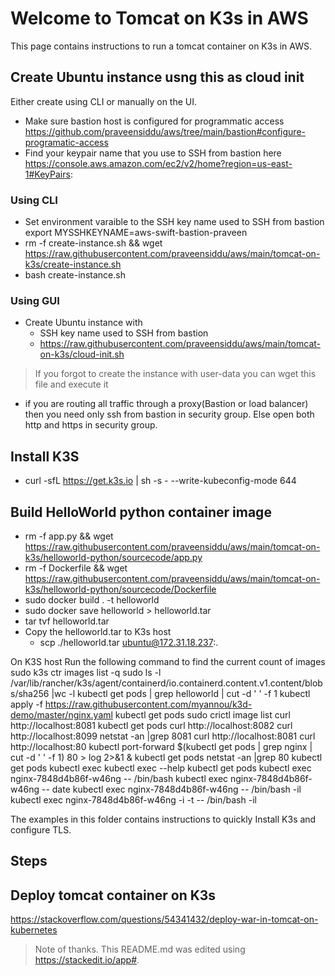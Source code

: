 # Welcome to Tomcat on K3s in AWS
This page contains instructions to run a tomcat container on K3s in AWS.

## Create Ubuntu instance usng this as cloud init
Either create using CLI or manually on the UI.
- Make sure bastion host is configured for programmatic access https://github.com/praveensiddu/aws/tree/main/bastion#configure-programatic-access
- Find your keypair name that you use to SSH from bastion here https://console.aws.amazon.com/ec2/v2/home?region=us-east-1#KeyPairs:
### Using CLI
- Set environment varaible to the SSH key name used to SSH from bastion
export MYSSHKEYNAME=aws-swift-bastion-praveen
- rm -f create-instance.sh && wget https://raw.githubusercontent.com/praveensiddu/aws/main/tomcat-on-k3s/create-instance.sh
- bash create-instance.sh
### Using GUI
- Create Ubuntu instance with 
  - SSH key name used to SSH from bastion
  - https://raw.githubusercontent.com/praveensiddu/aws/main/tomcat-on-k3s/cloud-init.sh
> If you forgot to create the instance with user-data you can wget this file and execute it
- if you are routing all traffic through a proxy(Bastion or load balancer) then you need only ssh from bastion in security group. Else open both http and https in security group.

## Install K3S
- curl -sfL https://get.k3s.io | sh -s - --write-kubeconfig-mode 644
## Build HelloWorld python container image
- rm -f app.py && wget https://raw.githubusercontent.com/praveensiddu/aws/main/tomcat-on-k3s/helloworld-python/sourcecode/app.py
- rm -f Dockerfile && wget https://raw.githubusercontent.com/praveensiddu/aws/main/tomcat-on-k3s/helloworld-python/sourcecode/Dockerfile
- sudo docker build . -t helloworld
- sudo docker save helloworld > helloworld.tar
- tar tvf helloworld.tar
- Copy the helloworld.tar to K3s host
  - scp ./helloworld.tar ubuntu@172.31.18.237:.



On K3S host
Run the following command to find the current count of images
sudo k3s ctr images list -q
sudo ls -l /var/lib/rancher/k3s/agent/containerd/io.containerd.content.v1.content/blobs/sha256 |wc -l
kubectl get pods | grep helloworld | cut -d ' ' -f 1
kubectl apply -f https://raw.githubusercontent.com/myannou/k3d-demo/master/nginx.yaml
kubectl get pods
sudo crictl image list
curl http://localhost:8081
kubectl get pods
curl http://localhost:8082
curl http://localhost:8099
netstat -an |grep 8081
curl http://localhost:8081
curl http://localhost:80
kubectl port-forward $(kubectl get pods | grep nginx | cut -d ' ' -f 1) 80 > log 2>&1 &
 kubectl get pods
 netstat -an |grep 80
kubectl get pods
kubectl exec
kubectl exec --help
kubectl get pods
kubectl exec nginx-7848d4b86f-w46ng -- /bin/bash
kubectl exec nginx-7848d4b86f-w46ng -- date
 kubectl exec nginx-7848d4b86f-w46ng -- /bin/bash -il
kubectl exec nginx-7848d4b86f-w46ng -i -t -- /bin/bash -il

The examples in this folder contains instructions to quickly Install K3s and configure TLS.

## Steps

## Deploy tomcat container on K3s
https://stackoverflow.com/questions/54341432/deploy-war-in-tomcat-on-kubernetes

> Note of thanks. This README.md was edited using https://stackedit.io/app#.
